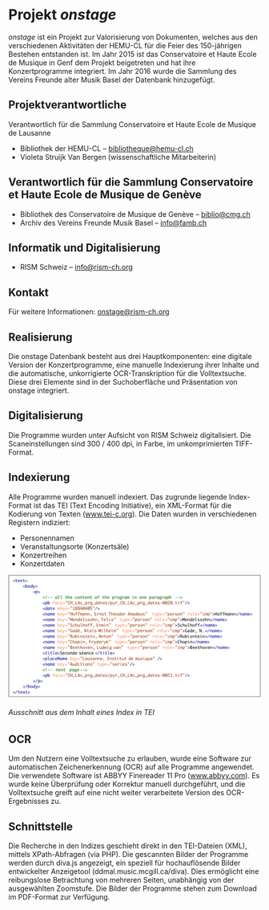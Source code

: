 # Projekt _onstage_
_onstage_ ist ein Projekt zur Valorisierung von Dokumenten, welches aus den verschiedenen Aktivitäten der HEMU-CL für die Feier des 150-jährigen Bestehen entstanden ist. Im Jahr 2015 ist das Conservatoire et Haute Ecole de Musique in Genf dem Projekt beigetreten und hat ihre Konzertprogramme integriert. Im Jahr 2016 wurde die Sammlung des Vereins Freunde alter Musik Basel der Datenbank hinzugefügt.

## Projektverantwortliche
Verantwortlich für die Sammlung Conservatoire et Haute Ecole de Musique de Lausanne

* Bibliothek der HEMU-CL – bibliotheque@hemu-cl.ch
* Violeta Struijk Van Bergen (wissenschaftliche Mitarbeiterin)

## Verantwortlich für die Sammlung Conservatoire et Haute Ecole de Musique de Genève

* Bibliothek des Conservatoire de Musique de Genève – biblio@cmg.ch
* Archiv des Vereins Freunde Musik Basel – info@famb.ch

## Informatik und Digitalisierung

* RISM Schweiz – info@rism-ch.org

## Kontakt
Für weitere Informationen: onstage@rism-ch.org

## Realisierung
Die onstage Datenbank besteht aus drei Hauptkomponenten: eine digitale Version der Konzertprogramme, eine manuelle Indexierung ihrer Inhalte und die automatische, unkorrigierte OCR-Transkription für die Volltextsuche. Diese drei Elemente sind in der Suchoberfläche und Präsentation von onstage integriert.

## Digitalisierung
Die Programme wurden unter Aufsicht von RISM Schweiz digitalisiert. Die Scaneinstellungen sind 300 / 400 dpi, in Farbe, im unkomprimierten TIFF-Format.

## Indexierung
Alle Programme wurden manuell indexiert. Das zugrunde liegende Index-Format ist das TEI (Text Encoding Initiative), ein XML-Format für die Kodierung von Texten (www.tei-c.org). Die Daten wurden in verschiedenen Registern indiziert:

* Personennamen
* Veranstaltungsorte (Konzertsäle)
* Konzertreihen
* Konzertdaten

![tei-example](https://raw.githubusercontent.com/rism-ch/onstage-texts/master/images/tei-example.png)
###### Ausschnitt aus dem Inhalt eines Index in TEI

## OCR
Um den Nutzern eine Volltextsuche zu erlauben, wurde eine Software zur automatischen Zeichenerkennung (OCR) auf alle Programme angewendet. Die verwendete Software ist ABBYY Finereader 11 Pro (www.abbyy.com). Es wurde keine Überprüfung oder Korrektur manuell durchgeführt, und die Volltextsuche greift auf eine nicht weiter verarbeitete Version des OCR-Ergebnisses zu.

## Schnittstelle
Die Recherche in den Indizes geschieht direkt in den TEI-Dateien (XML), mittels XPath-Abfragen (via PHP). Die gescannten Bilder der Programme werden durch diva.js angezeigt, ein speziell für hochauflösende Bilder entwickelter Anzeigetool (ddmal.music.mcgill.ca/diva). Dies ermöglicht eine reibungslose Betrachtung von mehreren Seiten, unabhängig von der ausgewählten Zoomstufe. Die Bilder der Programme stehen zum Download im PDF-Format zur Verfügung.
